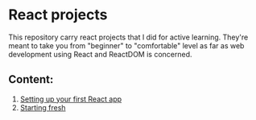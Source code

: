 # React projects

This repository carry react projects that I did for active learning. They're meant to take you from "beginner" to "comfortable" level as far as web development using React and ReactDOM is concerned.

## Content:

1. [Setting up your first React app](https://github.com/olumpeter/001-setting-up-your-first-react-app)
1. [Starting fresh](https://github.com/olumpeter/002-starting-fresh)
